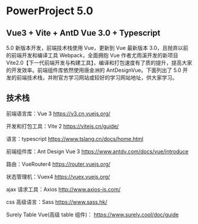 # PowerProject 5.0

## Vue3 + Vite + AntD Vue 3.0 + Typescript

5.0 新版本开发，前端技术栈使用 Vue，更新到 Vue 最新版本 3.0，且抛弃以前的前端开发和编译工具 Webpack，全面拥抱 Vue 作者尤雨溪开发的新项目 Vite2.0【下一代前端开发与构建工具】，编译和打包速度有了质的提升，提高大家的开发效率。前端组件库依然使用唐金洲的 AntDesignVue。下面列出了 5.0 开发的前端技术栈，并附官方学习网站或较好的学习网站地址，供大家学习。

## 技术栈

前端语言库：Vue 3 https://v3.cn.vuejs.org/

开发和打包工具：Vite 2 https://vitejs.cn/guide/

语言：typescript https://www.tslang.cn/docs/home.html

前端组件库：Ant Design Vue 3 https://www.antdv.com/docs/vue/introduce

路由：VueRouter4 https://router.vuejs.org/

状态管理机：Vuex4 https://vuex.vuejs.org/

ajax 请求工具：Axios http://www.axios-js.com/

css 高级语言：Sass https://www.sass.hk/

Surely Table Vue(高级 table 组件)： https://www.surely.cool/doc/guide
